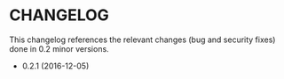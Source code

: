 CHANGELOG
=========

This changelog references the relevant changes (bug and security fixes) done
in 0.2 minor versions.

* 0.2.1 (2016-12-05)

